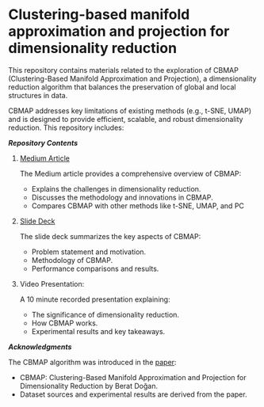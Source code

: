 # Clustering-based manifold approximation and projection for dimensionality reduction 

This repository contains materials related to the exploration of CBMAP (Clustering-Based Manifold Approximation and Projection), a dimensionality reduction algorithm that balances the preservation of global and local structures in data. 

CBMAP addresses key limitations of existing methods (e.g., t-SNE, UMAP) and is designed to provide efficient, scalable, and robust dimensionality reduction. This repository includes:

_**Repository Contents**_

1. [Medium Article](https://medium.com/@chandinisaisri.uppuganti/cbmap-the-next-step-in-dimensionality-reduction-for-machine-learning-1779f32f0752)
	
    The Medium article provides a comprehensive overview of CBMAP:
   - Explains the challenges in dimensionality reduction.
   - Discusses the methodology and innovations in CBMAP.
   - Compares CBMAP with other methods like t-SNE, UMAP, and PC

2. [Slide Deck](https://www.slideshare.net/slideshow/cbmap-clustering-based-manifold-approximation-and-projection-for-dimensionality-reduction/273746348#3)

    The slide deck summarizes the key aspects of CBMAP:
   - Problem statement and motivation.
   - Methodology of CBMAP.
   - Performance comparisons and results.

3. Video Presentation[](https://youtu.be/Xw0UNAS-ruM):
   
   A 10 minute recorded presentation explaining:
   - The significance of dimensionality reduction.
   - How CBMAP works.
   - Experimental results and key takeaways.
     
_**Acknowledgments**_

The CBMAP algorithm was introduced in the [paper](https://arxiv.org/abs/2404.17940v2):

- CBMAP: Clustering-Based Manifold Approximation and Projection for Dimensionality Reduction by Berat Doğan.
- Dataset sources and experimental results are derived from the paper.
